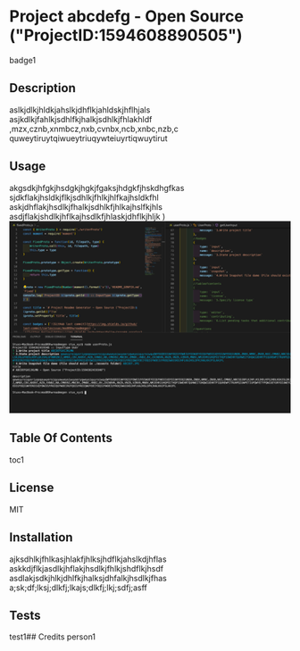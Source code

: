 # Project abcdefg - Open Source ("ProjectID:1594608890505")
badge1 
## Description
aslkjdlkjhldkjahslkjdhflkjahldskjhflhjals
asjkdlkjfahlkjsdhlfkjhalkjsdhlkjfhlakhldf
,mzx,cznb,xnmbcz,nxb,cvnbx,ncb,xnbc,nzb,c
quweytiruytqiwueytriuqywteiuyrtiqwuytirut
## Usage
akgsdkjhfgkjhsdgkjhgkjfgaksjhdgkfjhskdhgfkas
sjdkflakjhsldkjflkjsdhlkjfhlkjhlfkajhsldkfhl
askjdhflakjhsdlkjfhalkjsdhlkfjhlkajhslfkjhls
asdjflakjshdlkjhflkajhsdlkfjhlaskjdhflkjhljk
)![image](./assets/console.jpg)
## Table Of Contents
toc1
## License
MIT
## Installation
ajksdhlkjfhlkasjhlakfjhlksjhdflkjahslkdjhflas
askkdjflkjasdlkjhflakjhsdlkjfhlkjshdflkjhsdf
asdlakjsdkjhlkjdhlfkjhalksjdhfalkjhsdlkjfhas
a;sk;df;lksj;dlkfj;lkajs;dlkfj;lkj;sdfj;asff
## Tests
test1## Credits
person1